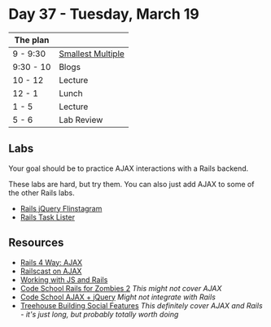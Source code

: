 # Day 37 - Tuesday, March 19

The plan        |      |
----------------|-------
9 - 9:30        | [Smallest Multiple](https://learn.co/lessons/3936) 
9:30 - 10       | Blogs
10 - 12					| Lecture
12 - 1          | Lunch
1 - 5           | Lecture
5 - 6           | Lab Review

## Labs

Your goal should be to practice AJAX interactions with a Rails backend.

These labs are hard, but try them. You can also just add AJAX to some of the other Rails labs.

* [Rails jQuery Flinstagram](https://learn.flatironschool.com/lessons/3653)
* [Rails Task Lister](https://learn.flatironschool.com/lessons/3652)

## Resources

* [Rails 4 Way: AJAX](http://books.flatironschool.com/books/104?page=535)
* [Railscast on AJAX](http://railscasts.com/episodes/136-jquery-ajax-revised)
* [Working with JS and Rails](http://edgeguides.rubyonrails.org/working_with_javascript_in_rails.html)
* [Code School Rails for Zombies 2](https://www.codeschool.com/courses/rails-for-zombies-2) _This might not cover AJAX_
* [Code School AJAX + jQuery](https://www.codeschool.com/courses/jquery-the-return-flight) _Might not integrate with Rails_
* [Treehouse Building Social Features](http://teamtreehouse.com/library/building-social-features-in-ruby-on-rails) _This definitely cover AJAX and Rails - it's just long, but probably totally worth doing_
